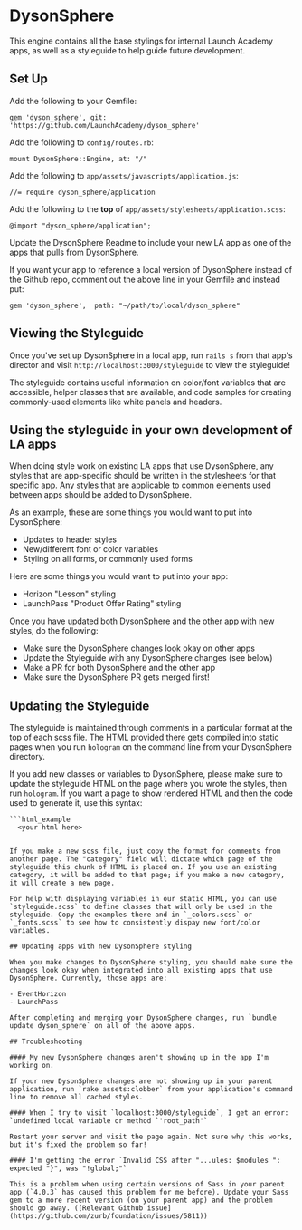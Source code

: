 # DysonSphere

This engine contains all the base stylings for internal Launch Academy apps, as well as a styleguide to help guide future development.

## Set Up

Add the following to your Gemfile:

```
gem 'dyson_sphere', git: 'https://github.com/LaunchAcademy/dyson_sphere'
```

Add the following to `config/routes.rb`:

```
mount DysonSphere::Engine, at: "/"
```

Add the following to `app/assets/javascripts/application.js`:

```
//= require dyson_sphere/application
```

Add the following to the **top** of `app/assets/stylesheets/application.scss`:

```
@import "dyson_sphere/application";
```

Update the DysonSphere Readme to include your new LA app as one of the apps that pulls from DysonSphere.

If you want your app to reference a local version of DysonSphere instead of the Github repo, comment out the above line in your Gemfile and instead put:

```
gem 'dyson_sphere',  path: "~/path/to/local/dyson_sphere"
```

## Viewing the Styleguide

Once you've set up DysonSphere in a local app, run `rails s` from that app's director and visit `http://localhost:3000/styleguide` to view the styleguide!

The styleguide contains useful information on color/font variables that are accessible, helper classes that are available, and code samples for creating commonly-used elements like white panels and headers.

## Using the styleguide in your own development of LA apps

When doing style work on existing LA apps that use DysonSphere, any styles that are app-specific should be written in the stylesheets for that specific app. Any styles that are applicable to common elements used between apps should be added to DysonSphere.

As an example, these are some things you would want to put into DysonSphere:  
- Updates to header styles
- New/different font or color variables
- Styling on all forms, or commonly used forms

Here are some things you would want to put into your app:
- Horizon "Lesson" styling
- LaunchPass "Product Offer Rating" styling

Once you have updated both DysonSphere and the other app with new styles, do the following:
- Make sure the DysonSphere changes look okay on other apps
- Update the Styleguide with any DysonSphere changes (see below)
- Make a PR for both DysonSphere and the other app
- Make sure the DysonSphere PR gets merged first!

## Updating the Styleguide

The styleguide is maintained through comments in a particular format at the top of each scss file. The HTML provided there gets compiled into static pages when you run `hologram` on the command line from your DysonSphere directory.

If you add new classes or variables to DysonSphere, please make sure to update the styleguide HTML on the page where you wrote the styles, then run `hologram`. If you want a page to show rendered HTML and then the code used to generate it, use this syntax:

```
```html_example
  <your html here>
``````
```

If you make a new scss file, just copy the format for comments from another page. The "category" field will dictate which page of the styleguide this chunk of HTML is placed on. If you use an existing category, it will be added to that page; if you make a new category, it will create a new page.

For help with displaying variables in our static HTML, you can use `styleguide.scss` to define classes that will only be used in the styleguide. Copy the examples there and in `_colors.scss` or `_fonts.scss` to see how to consistently dispay new font/color variables.

## Updating apps with new DysonSphere styling

When you make changes to DysonSphere styling, you should make sure the changes look okay when integrated into all existing apps that use DysonSphere. Currently, those apps are:

- EventHorizon
- LaunchPass

After completing and merging your DysonSphere changes, run `bundle update dyson_sphere` on all of the above apps.

## Troubleshooting

#### My new DysonSphere changes aren't showing up in the app I'm working on.

If your new DysonSphere changes are not showing up in your parent application, run `rake assets:clobber` from your application's command line to remove all cached styles.

#### When I try to visit `localhost:3000/styleguide`, I get an error: `undefined local variable or method `'root_path'`

Restart your server and visit the page again. Not sure why this works, but it's fixed the problem so far!

#### I'm getting the error `Invalid CSS after "...ules: $modules ": expected "}", was "!global;"`

This is a problem when using certain versions of Sass in your parent app (`4.0.3` has caused this problem for me before). Update your Sass gem to a more recent version (on your parent app) and the problem should go away. ([Relevant Github issue](https://github.com/zurb/foundation/issues/5811))
